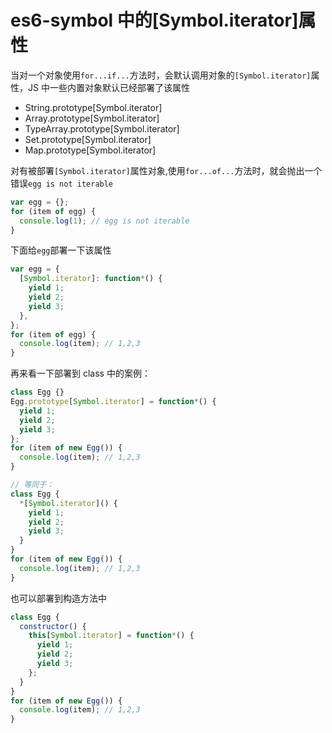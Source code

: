 # es6-symbol 中的[Symbol.iterator]属性

当对一个对象使用`for...if...`方法时，会默认调用对象的`[Symbol.iterator]`属性，JS 中一些内置对象默认已经部署了该属性

- String.prototype[Symbol.iterator]
- Array.prototype[Symbol.iterator]
- TypeArray.prototype[Symbol.iterator]
- Set.prototype[Symbol.iterator]
- Map.prototype[Symbol.iterator]

对有被部署`[Symbol.iterator]`属性对象,使用`for...of...`方法时，就会抛出一个错误`egg is not iterable`

```js
var egg = {};
for (item of egg) {
  console.log(1); // egg is not iterable
}
```

下面给`egg`部署一下该属性

```js
var egg = {
  [Symbol.iterator]: function*() {
    yield 1;
    yield 2;
    yield 3;
  },
};
for (item of egg) {
  console.log(item); // 1,2,3
}
```

再来看一下部署到 class 中的案例：

```js
class Egg {}
Egg.prototype[Symbol.iterator] = function*() {
  yield 1;
  yield 2;
  yield 3;
};
for (item of new Egg()) {
  console.log(item); // 1,2,3
}

// 等同于：
class Egg {
  *[Symbol.iterator]() {
    yield 1;
    yield 2;
    yield 3;
  }
}
for (item of new Egg()) {
  console.log(item); // 1,2,3
}
```

也可以部署到构造方法中

```js
class Egg {
  constructor() {
    this[Symbol.iterator] = function*() {
      yield 1;
      yield 2;
      yield 3;
    };
  }
}
for (item of new Egg()) {
  console.log(item); // 1,2,3
}
```
